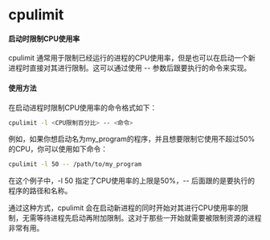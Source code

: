 cpulimit
=

#### 启动时限制CPU使用率
cpulimit 通常用于限制已经运行的进程的CPU使用率，但是也可以在启动一个新进程时直接对其进行限制。这可以通过使用 -- 参数后跟要执行的命令来实现。

#### 使用方法
在启动进程时限制CPU使用率的命令格式如下：
```bash
cpulimit -l <CPU限制百分比> -- <命令>
```
例如，如果你想启动名为my_program的程序，并且想要限制它使用不超过50%的CPU，你可以使用如下命令：
```bash
cpulimit -l 50 -- /path/to/my_program
```
在这个例子中，-l 50 指定了CPU使用率的上限是50%，-- 后面跟的是要执行的程序的路径和名称。

通过这种方式，cpulimit 会在启动新进程的同时开始对其进行CPU使用率的限制，无需等待进程先启动再附加限制。这对于那些一开始就需要被限制资源的进程非常有用。